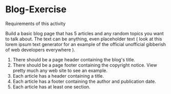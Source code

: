 # Blog-Exercise

Requirements of this activity

Build a basic blog page that has 5 articles and any random topics you want to talk about. The text can be anything, even placeholder text ( look at this lorem ipsum text generator for an example of the official unofficial gibberish of web developers everywhere ).

<ol>
	<li>There should be a page header containing the blog's title.
</li>
	<li>There should be a page footer containing the copyright notice. View pretty much any web site to see an example.
</li>
	<li>Each article has a header containing a title.
</li>
	<li>Each article has a footer containing the author and publication date.
</li>
	<li>Each article has at least one section.</li>

</ol>

